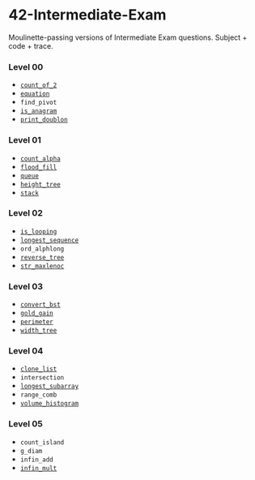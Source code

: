 # 42-Intermediate-Exam
Moulinette-passing versions of Intermediate Exam questions. Subject + code + trace.

### Level 00
* [`count_of_2`](./count_of_2/mine)
* [`equation`](./equation/mine)
* `find_pivot`
* [`is_anagram`](./is_anagram/mine)
* [`print_doublon`](./print_doublon/mine)
### Level 01
* [`count_alpha`](./count_alpha/mine)
* [`flood_fill`](./flood_fill/mine)
* [`queue`](./queue/mine)
* [`height_tree`](./height_tree/mine)
* [`stack`](./stack/mine)
### Level 02
* [`is_looping`](./is_looping/mine)
* [`longest_sequence`](./longest_sequence/mine)
* `ord_alphlong`
* [`reverse_tree`](./reverse_tree/mine)
* [`str_maxlenoc`](./str_maxlenoc/mine)
### Level 03
* [`convert_bst`](./convert_bst/mine)
* [`gold_gain`](./gold_gain/mine)
* [`perimeter`](./perimeter/mine)
* [`width_tree`](./width_tree/mine)
### Level 04
* [`clone_list`](./clone_list/mine)
* `intersection`
* [`longest_subarray`](./longest_subarray/mine)
* `range_comb`
* [`volume_histogram`](./volume_histogram/mine)
### Level 05
* `count_island`
* `g_diam`
* `infin_add`
* [`infin_mult`](./infin_mult/mine)